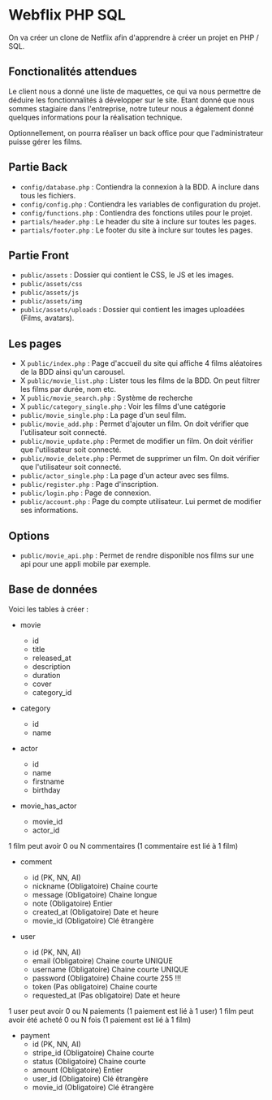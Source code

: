 # Webflix PHP SQL

On va créer un clone de Netflix afin d'apprendre à créer un projet en PHP / SQL.

## Fonctionalités attendues

Le client nous a donné une liste de maquettes, ce qui va nous permettre de déduire les fonctionnalités à développer sur le site. Etant donné que nous sommes stagiaire dans l'entreprise, notre tuteur nous a également donné quelques informations pour la réalisation technique.

Optionnellement, on pourra réaliser un back office pour que l'administrateur puisse gérer les films.

## Partie Back

- `config/database.php` : Contiendra la connexion à la BDD. A inclure dans tous les fichiers.
- `config/config.php` : Contiendra les variables de configuration du projet.
- `config/functions.php` : Contiendra des fonctions utiles pour le projet.
- `partials/header.php` : Le header du site à inclure sur toutes les pages.
- `partials/footer.php` : Le footer du site à inclure sur toutes les pages.

## Partie Front

- `public/assets` : Dossier qui contient le CSS, le JS et les images.
- `public/assets/css`
- `public/assets/js`
- `public/assets/img`
- `public/assets/uploads` : Dossier qui contient les images uploadées (Films, avatars).

## Les pages

- X `public/index.php` : Page d'accueil du site qui affiche 4 films aléatoires de la BDD ainsi qu'un carousel.
- X `public/movie_list.php` : Lister tous les films de la BDD. On peut filtrer les films par durée, nom etc.
- X `public/movie_search.php` : Système de recherche
- X `public/category_single.php` : Voir les films d'une catégorie
- `public/movie_single.php` : La page d'un seul film.
- `public/movie_add.php` : Permet d'ajouter un film. On doit vérifier que l'utilisateur soit connecté.
- `public/movie_update.php` : Permet de modifier un film. On doit vérifier que l'utilisateur soit connecté.
- `public/movie_delete.php` : Permet de supprimer un film. On doit vérifier que l'utilisateur soit connecté.
- `public/actor_single.php` : La page d'un acteur avec ses films.
- `public/register.php` : Page d'inscription.
- `public/login.php` : Page de connexion.
- `public/account.php` : Page du compte utilisateur. Lui permet de modifier ses informations.

## Options

- `public/movie_api.php` : Permet de rendre disponible nos films sur une api pour une appli mobile par exemple.

## Base de données

Voici les tables à créer :

- movie
    - id
    - title
    - released_at
    - description
    - duration
    - cover
    - category_id

- category
    - id
    - name

- actor
    - id
    - name
    - firstname
    - birthday

- movie_has_actor
    - movie_id
    - actor_id

1 film peut avoir 0 ou N commentaires (1 commentaire est lié à 1 film)

- comment
    - id (PK, NN, AI)
    - nickname (Obligatoire) Chaine courte
    - message (Obligatoire) Chaine longue
    - note (Obligatoire) Entier
    - created_at (Obligatoire) Date et heure
    - movie_id (Obligatoire) Clé êtrangère

- user
    - id (PK, NN, AI)
    - email (Obligatoire) Chaine courte UNIQUE
    - username (Obligatoire) Chaine courte UNIQUE
    - password (Obligatoire) Chaine courte 255 !!!
    - token (Pas obligatoire) Chaine courte
    - requested_at (Pas obligatoire) Date et heure

1 user peut avoir 0 ou N paiements (1 paiement est lié à 1 user)
1 film peut avoir été acheté 0 ou N fois (1 paiement est lié à 1 film)

- payment
    - id (PK, NN, AI)
    - stripe_id (Obligatoire) Chaine courte
    - status (Obligatoire) Chaine courte
    - amount (Obligatoire) Entier
    - user_id (Obligatoire) Clé êtrangère
    - movie_id (Obligatoire) Clé êtrangère
